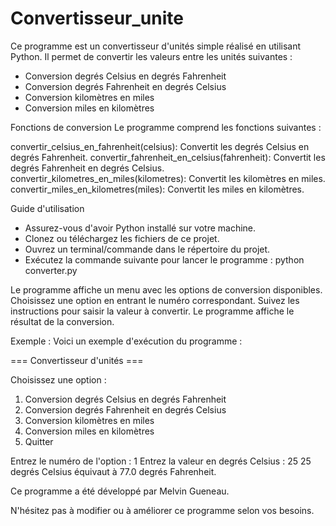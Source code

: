 # Convertisseur_unite

Ce programme est un convertisseur d'unités simple réalisé en utilisant Python. Il permet de convertir les valeurs entre les unités suivantes :

- Conversion degrés Celsius en degrés Fahrenheit
- Conversion degrés Fahrenheit en degrés Celsius
- Conversion kilomètres en miles
- Conversion miles en kilomètres

  
Fonctions de conversion
Le programme comprend les fonctions suivantes :

convertir_celsius_en_fahrenheit(celsius): Convertit les degrés Celsius en degrés Fahrenheit.
convertir_fahrenheit_en_celsius(fahrenheit): Convertit les degrés Fahrenheit en degrés Celsius.
convertir_kilometres_en_miles(kilometres): Convertit les kilomètres en miles.
convertir_miles_en_kilometres(miles): Convertit les miles en kilomètres.

Guide d'utilisation

- Assurez-vous d'avoir Python installé sur votre machine.
- Clonez ou téléchargez les fichiers de ce projet.
- Ouvrez un terminal/commande dans le répertoire du projet.
- Exécutez la commande suivante pour lancer le programme : python converter.py
  
Le programme affiche un menu avec les options de conversion disponibles.
Choisissez une option en entrant le numéro correspondant.
Suivez les instructions pour saisir la valeur à convertir.
Le programme affiche le résultat de la conversion.


Exemple :
Voici un exemple d'exécution du programme :


=== Convertisseur d'unités ===

Choisissez une option :
1. Conversion degrés Celsius en degrés Fahrenheit
2. Conversion degrés Fahrenheit en degrés Celsius
3. Conversion kilomètres en miles
4. Conversion miles en kilomètres
5. Quitter

Entrez le numéro de l'option : 1
Entrez la valeur en degrés Celsius : 25
25 degrés Celsius équivaut à 77.0 degrés Fahrenheit.


Ce programme a été développé par Melvin Gueneau.

N'hésitez pas à modifier ou à améliorer ce programme selon vos besoins.
